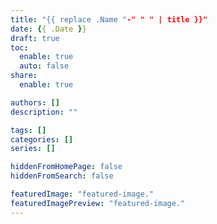 ```yaml
---
title: "{{ replace .Name "-" " " | title }}"
date: {{ .Date }}
draft: true
toc:
  enable: true
  auto: false
share:
  enable: true

authors: []
description: ""

tags: []
categories: []
series: []

hiddenFromHomePage: false
hiddenFromSearch: false

featuredImage: "featured-image."
featuredImagePreview: "featured-image."
---
```

